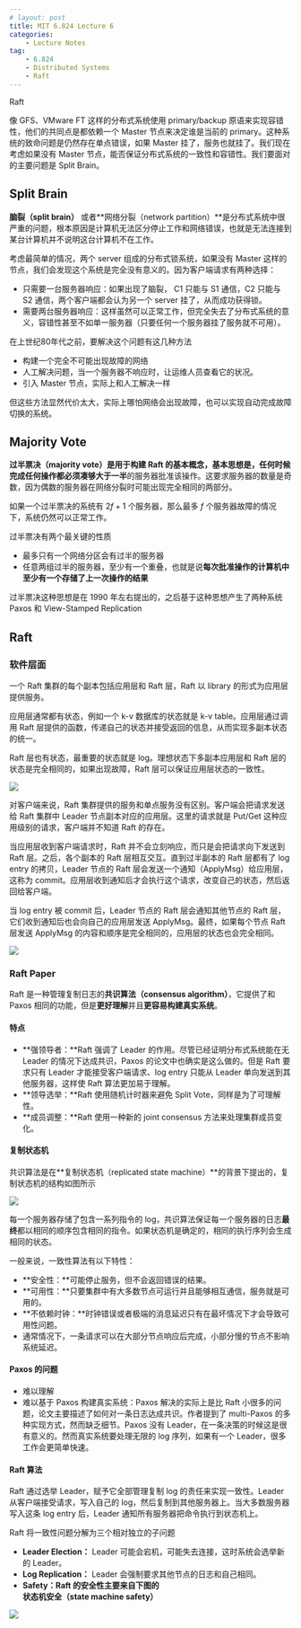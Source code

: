 ```yaml
---
# layout: post
title: MIT 6.824 Lecture 6
categories: 
    - Lecture Notes
tag:
    - 6.824
    - Distributed Systems
    - Raft
---
```


Raft

像 GFS、VMware FT 这样的分布式系统使用 primary/backup 原语来实现容错性，他们的共同点是都依赖一个 Master 节点来决定谁是当前的 primary。这种系统的致命问题是仍然存在单点错误，如果 Master 挂了，服务也就挂了。我们现在考虑如果没有 Master 节点，能否保证分布式系统的一致性和容错性。我们要面对的主要问题是 Split Brain。

## Split Brain

**脑裂（split brain）** 或者**网络分裂（network partition）**是分布式系统中很严重的问题，根本原因是计算机无法区分停止工作和网络错误，也就是无法连接到某台计算机并不说明这台计算机不在工作。

考虑最简单的情况，两个 server 组成的分布式锁系统，如果没有 Master 这样的节点，我们会发现这个系统是完全没有意义的。因为客户端请求有两种选择：
- 只需要一台服务器响应：如果出现了脑裂， C1 只能与 S1 通信，C2 只能与 S2 通信，两个客户端都会认为另一个 server 挂了，从而成功获得锁。
- 需要两台服务器响应：这样虽然可以正常工作，但完全失去了分布式系统的意义，容错性甚至不如单一服务器（只要任何一个服务器挂了服务就不可用）。

在上世纪80年代之前，要解决这个问题有这几种方法
- 构建一个完全不可能出现故障的网络
- 人工解决问题，当一个服务器不响应时，让运维人员查看它的状况。
- 引入 Master 节点，实际上和人工解决一样

但这些方法显然代价太大，实际上哪怕网络会出现故障，也可以实现自动完成故障切换的系统。

## Majority Vote

**过半票决（majority vote）**是用于构建 Raft 的基本概念，基本思想是，任何时候完成任何操作都必须凑够**大于一半**的服务器批准该操作。这要求服务器的数量是奇数，因为偶数的服务器在网络分裂时可能出现完全相同的两部分。

如果一个过半票决的系统有 $2f+1$ 个服务器，那么最多 $f$ 个服务器故障的情况下，系统仍然可以正常工作。 

过半票决有两个最关键的性质
- 最多只有一个网络分区会有过半的服务器
- 任意两组过半的服务器，至少有一个重叠，也就是说**每次批准操作的计算机中至少有一个存储了上一次操作的结果**

过半票决这种思想是在 1990 年左右提出的，之后基于这种思想产生了两种系统 Paxos 和 View-Stamped Replication

## Raft

### 软件层面

一个 Raft 集群的每个副本包括应用层和 Raft 层，Raft 以 library 的形式为应用层提供服务。

应用层通常都有状态，例如一个 k-v 数据库的状态就是 k-v table。应用层通过调用 Raft 层提供的函数，传递自己的状态并接受返回的信息，从而实现多副本状态的统一。

Raft 层也有状态，最重要的状态就是 log。理想状态下多副本应用层和 Raft 层的状态是完全相同的，如果出现故障，Raft 层可以保证应用层状态的一致性。

![](../assets/images/raft1.png)

对客户端来说，Raft 集群提供的服务和单点服务没有区别。客户端会把请求发送给 Raft 集群中 Leader 节点副本对应的应用层。这里的请求就是 Put/Get 这种应用级别的请求，客户端并不知道 Raft 的存在。

当应用层收到客户端请求时，Raft 并不会立刻响应，而只是会把请求向下发送到 Raft 层。之后，各个副本的 Raft 层相互交互。直到过半副本的 Raft 层都有了 log entry 的拷贝，Leader 节点的 Raft 层会发送一个通知（ApplyMsg）给应用层，这称为 commit。应用层收到通知后才会执行这个请求，改变自己的状态，然后返回给客户端。

当 log entry 被 commit 后，Leader 节点的 Raft 层会通知其他节点的 Raft 层，它们收到通知后也会向自己的应用层发送 ApplyMsg。最终，如果每个节点 Raft 层发送 ApplyMsg 的内容和顺序是完全相同的，应用层的状态也会完全相同。

![](../assets/images/raft2.png)

### Raft Paper

Raft 是一种管理复制日志的**共识算法（consensus algorithm）**，它提供了和 Paxos 相同的功能，但是**更好理解**并且**更容易构建真实系统**。

#### 特点
- **强领导者：**Raft 强调了 Leader 的作用。尽管已经证明分布式系统能在无 Leader 的情况下达成共识，Paxos 的论文中也确实是这么做的。但是 Raft 要求只有 Leader 才能接受客户端请求、log entry 只能从 Leader 单向发送到其他服务器，这样使 Raft 算法更加易于理解。
- **领导选举：**Raft 使用随机计时器来避免 Split Vote，同样是为了可理解性。
- **成员调整：**Raft 使用一种新的 joint consensus 方法来处理集群成员变化。

#### 复制状态机

共识算法是在**复制状态机（replicated state machine）**的背景下提出的，复制状态机的结构如图所示

![](../assets/images/raft3.png)

每一个服务器存储了包含一系列指令的 log，共识算法保证每一个服务器的日志**最终**都以相同的顺序包含相同的指令。如果状态机是确定的，相同的执行序列会生成相同的状态。

一般来说，一致性算法有以下特性：
- **安全性：**可能停止服务，但不会返回错误的结果。
- **可用性：**只要集群中有大多数节点可运行并且能够相互通信，服务就是可用的。
- **不依赖时钟：**时钟错误或者极端的消息延迟只有在最坏情况下才会导致可用性问题。
- 通常情况下，一条请求可以在大部分节点响应后完成，小部分慢的节点不影响系统延迟。

#### Paxos 的问题

- 难以理解
- 难以基于 Paxos 构建真实系统：Paxos 解决的实际上是比 Raft 小很多的问题，论文主要描述了如何对一条日志达成共识。作者提到了 multi-Paxos 的多种实现方式，然而缺乏细节。Paxos 没有 Leader，在一条决策的时候这是很有意义的。然而真实系统要处理无限的 log 序列，如果有一个 Leader，很多工作会更简单快速。

#### Raft 算法

Raft 通过选举 Leader，赋予它全部管理复制 log 的责任来实现一致性。Leader 从客户端接受请求，写入自己的 log，然后复制到其他服务器上。当大多数服务器写入这条 log entry 后，Leader 通知所有服务器把命令执行到状态机上。

Raft 将一致性问题分解为三个相对独立的子问题
- **Leader Election：** Leader 可能会宕机，可能失去连接，这时系统会选举新的 Leader。
- **Log Replication：** Leader 会强制要求其他节点的日志和自己相同。
- **Safety：**Raft 的安全性主要来自下图的**状态机安全（state machine safety）**

![](../assets/images/raft4.png)